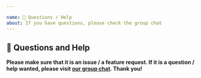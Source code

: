 ```yaml
---

name: 💬 Questions / Help
about: If you have questions, please check the group chat
---
```


## 💬 Questions and Help

**Please make sure that it is an issue / a feature request. If it is a question / help wanted, please visit [our group chat](https://gitter.im/budtmo/docker-android). Thank you!**
